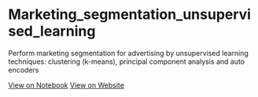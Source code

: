 # Marketing_segmentation_unsupervised_learning
Perform marketing segmentation for advertising by unsupervised learning techniques: clustering (k-means), principal component analysis and auto encoders

[View on Notebook](https://github.com/lizhiyidaniel/Marketing_segmentation_unsupervised_learning/blob/main/Marketing_Segmentation_Unsupervised_Learning.ipynb)
[View on Website]()
